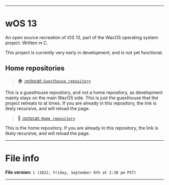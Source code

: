 
***

# wOS 13

An open source recreation of iOS 13, part of the WacOS operating system project. Written in C.

This project is currently very early in development, and is not yet functional.

## Home repositories

> 🏠️ [:octocat: `Guesthouse repository`](https://github.com/seanpm2001/wOS_13/)

This is a guesthouse repository, and not a home repository, as development mainly stays on the main WacOS side. This is just the guesthouse that the project retreats to at times. If you are already in this repository, the link is likely recursive, and will reload the page.

> 🏡️ [:octocat: `Home repository`](https://github.com/seanpm2001/WacOS/tree/WacOS-dev/wOS/13/)

This is the home repository. If you are already in this repository, the link is likely recursive, and will reload the page.

***

# File info

**File version:** `1 (2022, Friday, September 8th at 2:30 pm PST)`

***
